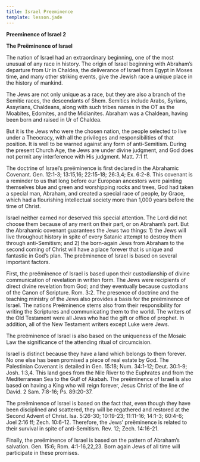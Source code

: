 ```yaml
---
title: Israel Preeminence
template: lesson.jade
---
```



**Preeminence of Israel 2**

**The Preëminence of Israel**

The nation of Israel had an extraordinary beginning, one of the most
unusual of any race in history. The origin of Israel beginning with
Abraham’s departure from Ur in Chaldea, the deliverance of Israel from
Egypt in Moses time, and many other striking events, give the Jewish
race a unique place in the history of mankind.

The Jews are not only unique as a race, but they are also a branch of
the Semitic races, the descendants of Shem. Semitics include Arabs,
Syrians, Assyrians, Chaldeans, along with such tribes names in the OT as
the Moabites, Edomites, and the Midianites. Abraham was a Chaldean,
having been born and raised in Ur of Chaldea.

But it is the Jews who were the chosen nation, the people selected to
live under a Theocracy, with all the privileges and responsibilities of
that position. It is well to be warned against any form of
anti-Semitism. During the present Church Age, the Jews are under divine
judgment, and God does not permit any interference with His judgment.
Matt. 7:1 ff.

The doctrine of Israel’s preëminence is first declared in the Abrahamic
Covenant. Gen. 12:1-3; 13:15,16; 22:15-18; 26:3,4; Ex. 6:2-8. This
covenant is a reminder to us that long before our European ancestors
were painting themselves blue and green and worshipping rocks and trees,
God had taken a special man, Abraham, and created a special race of
people, by Grace, which had a flourishing intellectual society more than
1,000 years before the time of Christ.

Israel neither earned nor deserved this special attention. The Lord did
not choose them because of any merit on their part, or on Abraham’s
part. But the Abrahamic covenant guarantees the Jews two things: 1) the
Jews will live throughout history in spite of every Satanic attempt to
destroy them through anti-Semitism; and 2) the born-again Jews from
Abraham to the second coming of Christ will have a place forever that is
unique and fantastic in God’s plan. The  preëminence of Israel is based
on several important factors.

First, the preëminence of Israel is based upon their custodianship of
divine communication of revelation in written form. The Jews were
recipients of direct divine revelation from God; and they eventually
because custodians of the Canon of Scripture. Rom. 3:2. The presence of
doctrine and the teaching ministry of the Jews also provides a basis for
the preëminence of Israel. The nations Preëminence stems also from their
responsibility for writing the Scriptures and communicating them to the
world. The writers of the Old Testament were all Jews who had the gift
or office of prophet. In addition, all of the New Testament writers
except Luke were Jews.

The preëminence of Israel is also based on the uniqueness of the Mosaic
Law the significance of the attending ritual of circumcision.

Israel is distinct because they have a land which belongs to them
forever. No one else has been promised a piece of real estate by God.
The Palestinian Covenant is detailed in Gen. 15:18; Num. 34:1-12; Deut.
30:1-9; Josh. 1:3,4. This land goes from the Nile River to the Euphrates
and from the Mediterranean Sea to the Gulf of Akabah. The preëminence of
Israel is also based on having a King who will reign forever, Jesus
Christ of the line of David. 2 Sam. 7:8-16; Ps. 89:20-37.

The preëminence of Israel is based on the fact that, even though they
have been disciplined and scattered, they will be regathered and
restored at the Second Advent of Christ. Isa. 5:26-30; 10:19-23;
11:11-16; 14:1-3; 60:4-6; Joel 2:16 ff; Zech. 10:6-12. Therefore, the
Jews’ preëminence is related to their survival in spite of
anti-Semitism. Rev. 12; Zech. 14:16-21.

Finally, the preëminence of Israel is based on the pattern of Abraham’s
salvation. Gen. 15:6; Rom. 4:1-16,22,23. Born again Jews of all time
will participate in these promises.

